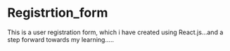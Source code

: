 # Registrtion_form
This is a user registration form, which i have created using React.js...and a step forward towards my learning.....
